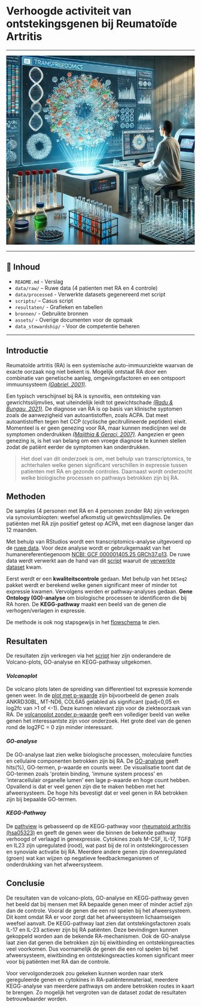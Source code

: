 # Verhoogde activiteit van ontstekingsgenen bij Reumatoïde Artritis 
---
<p align="center">
  <img src="assets/6610f7439ffcd635d26addc1797d59d1.jpg " width="600"/>
</p>

---



## 📁 Inhoud

- `README.md` - Verslag
- `data/raw/` – Ruwe data (4 patienten met RA en 4 controle)  
- `data/processed` - Verwerkte datasets gegenereerd met script 
- `scripts/` – Casus script 
- `resultaten/` - Grafieken en tabellen
- `bronnen/` - Gebruikte bronnen 
- `assets/` - Overige documenten voor de opmaak
- `data_stewardship/` - Voor de competentie beheren 

---

## Introductie

Reumatoïde artritis (RA) is een systemische auto-immuunziekte waarvan de exacte oorzaak nog niet bekent is. Mogelijk ontstaat RA door een combinatie van genetische aanleg, omgevingsfactoren en een ontspoort immuunsysteem _[(Gabriel, 2001)](bronnen/The%20epidemiology%20of%20Rheumatoid%20Arthritis.pdf)_. 

Een typisch verschijnsel bij RA is synovitis, een ontsteking van gewrichtsslijmvlies, wat uiteindelijk leidt tot gewichtschade _[(Radu & Bungau, 2021)](bronnen/Management%20of%20Rheumatoid%20Arthritis%20An%20Overview.pdf)_. 
De diagnose van RA is op basis van klinische syptomen zoals de aanwezigheid van autoantistoffen, zoals ACPA. Dat meet autoantistoffen tegen het CCP (cyclische gecitrullineerde peptiden) eiwit. Momenteel is er geen genezing voor RA, maar kunnen medicijnen wel de symptomen onderdrukken _[(Majithia & Geraci, 2007)](bronnen/Rheumatoid%20arthritis%20diagnosis%20and%20managment.pdf)_. Aangezien er geen genezing is, is het van belang om een vroege diagnose te kunnen stellen zodat de patiënt eerder de symptomen kan onderdrukken. 


> Het doel van dit onderzoek is om, met behulp van transcriptomics, te achterhalen welke genen significant verschillen in expressie tussen patienten met RA en gezonde controles. Daarnaast wordt onderzocht welke biologische processen en pathways betrokken zijn bij RA.

## Methoden

De samples (4 personen met RA en 4 personen zonder RA) zijn verkregen via synoviumbiopten: weefsel afkomstig uit gewirchtsslijmvlies. De patiënten met RA zijn positief getest op ACPA, met een diagnose langer dan 12 maanden. 

Met behulp van RStudios wordt een transcriptomics-analyse uitgevoerd op de [ruwe data](data/raw). Voor deze analyse wordt er gebruikgemaakt van het humanereferentiegenoom [NCBI: GCF 000001405.25 GRCh37.p13](https://www.ncbi.nlm.nih.gov/datasets/genome/GCF_000001405.25/). De ruwe data werdt verwerkt aan de hand van dit [script](scripts) waaruit de [verwerkte dataset](data/verwerkt) kwam.

Eerst werdt er een **kwaliteitscontrole** gedaan. Met behulp van het `DESeq2` pakket werdt er berekend welke genen significant meer of minder tot expressie kwamen. Vervolgens werden er pathway-analyses gedaan. **Gene Ontology (GO)-analyse** om biologische processen te identificeren die bij RA horen. De **KEGG-pathway** maakt een beeld van de genen die verhogen/verlagen in expressie. 

De methode is ook nog stapsgewijs in het [flowschema](assets/FLOWSCHEMA-Transcriptomics.pdf) te zien. 
 

## Resultaten
De resultaten zijn verkregen via het [script](scripts) hier zijn onderandere de Volcano-plots, GO-analyse en KEGG-pathway uitgekomen. 

#### _Volcanoplot_

De volcano plots laten de spreiding van differentieel tot expressie komende genen weer. In de [plot met p-waarde](resultaten/VolcanoPlot_P-Value2.0.png) zijn bijvoorbeeld de genen zoals ANKRD30BL, MT-ND6, COL6A5 gelabled als significant (padj<0,05 en log2fc van >1 of <-1). Deze kunnen relevant zijn voor de ziekteoorzaak van RA. De [volcanoplot zonder p-waarde](resultaten/VolcanoplotCasusRA.png) geeft een vollediger beeld van welke genen het interessantste zijn voor onderzoek. Het grote deel van de genen rond de log2FC = 0 zijn minder interessant. 

#### _GO-analyse_

De GO-analyse laat zien welke biologische processen, moleculaire functies en cellulaire componenten betrokken zijn bij RA. De [GO-analyse](resultaten/GO-Analyseplot.png) geeft hits(%), GO-termen, p-waarde en counts weer. De visualisatie toont dat de GO-termen zoals 'protein binding, 'immune system process' en 'interacellulair organelle lumen' een lage p-waarde en hoge count hebben. Opvallend is dat er veel genen zijn die te maken hebben met het afweersysteem. De hoge hits bevestigt dat er veel genen in RA betrokken zijn bij bepaalde GO-termen. 

#### _KEGG-Pathway_

De [pathview](resultaten/hsa05323.pathview.png) is gebasseerd op de KEGG-pathway voor [rheumatoid arthritis (hsa05323)](https://www.kegg.jp/pathway/hsa05323) en geeft de genen weer die binnen de bekende pathway verhoogd of verlaagd in genexpressie. Cytokines zoals M-CSF, IL-17, TGFβ en IL23 zijn upregulated (rood), wat past bij de rol in ontstekingprocessen en synoviale activatie bij RA. Meerdere andere genen zijn downregulated (groen) wat kan wijzen op negatieve feedbackmeganismen of onderdrukking van het afweersysteem. 

## Conclusie
De resultaten van de volcano-plots, GO-analyse en KEGG-pathway geven het beeld dat bij mensen met RA bepaalde genen meer of minder actief zijn dan de controle. Vooral de genen die een rol spelen bij het afweersysteem. Dit komt omdat RA er voor zorgt dat het afweersysteem lichaamseigen weefsel aanvalt. 
De KEGG-pathway laat zien dat ontstekingsfactoren zoals IL-17 en IL-23 actiever zijn bij RA patiënten. Deze bevindingen kunnen gekoppeld worden aan de bekende RA-mechanismen. Ook de GO-analyse laat zien dat genen die betrokken zijn bij eiwitbinding en ontstekingsreacties veel voorkomen. 
Dus voornamelijk de genen die een rol spelen bij het afweersysteem, eiwitbinding en ontstekingsreacties komen significant meer voor bij patiënten met RA dan de controle. 

Voor vervolgonderzoek zou gekeken kunnen worden naar sterk gereguleerde genen en cytokines in RA-patiëntenmateriaal, meerdere KEGG-analyse van meerdere pathways om andere betrokken routes in kaart te brengen. Zo mogelijk het vergroten van de dataset zodat de resultaten betrouwbaarder worden. 





